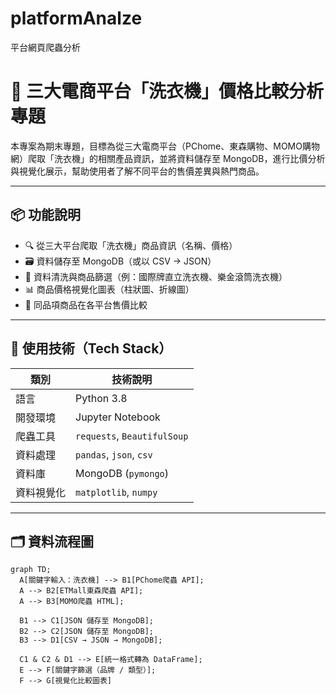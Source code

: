 # platformAnalze
平台網頁爬蟲分析

# 🛒 三大電商平台「洗衣機」價格比較分析專題

本專案為期末專題，目標為從三大電商平台（PChome、東森購物、MOMO購物網）爬取「洗衣機」的相關產品資訊，並將資料儲存至 MongoDB，進行比價分析與視覺化展示，幫助使用者了解不同平台的售價差異與熱門商品。

---

## 📦 功能說明

- 🔍 從三大平台爬取「洗衣機」商品資訊（名稱、價格）
- 🗃️ 資料儲存至 MongoDB（或以 CSV → JSON）
- 🧾 資料清洗與商品篩選（例：國際牌直立洗衣機、樂金滾筒洗衣機）
- 📊 商品價格視覺化圖表（柱狀圖、折線圖）
- 🔁 同品項商品在各平台售價比較

---

## 🧰 使用技術（Tech Stack）

| 類別        | 技術說明                     |
|-------------|------------------------------|
| 語言        | Python 3.8                   |
| 開發環境    | Jupyter Notebook             |
| 爬蟲工具    | `requests`, `BeautifulSoup` |
| 資料處理    | `pandas`, `json`, `csv`     |
| 資料庫      | MongoDB (`pymongo`)          |
| 資料視覺化  | `matplotlib`, `numpy`        |

---

## 🗂️ 資料流程圖

```mermaid
graph TD;
  A[關鍵字輸入：洗衣機] --> B1[PChome爬蟲 API];
  A --> B2[ETMall東森爬蟲 API];
  A --> B3[MOMO爬蟲 HTML];

  B1 --> C1[JSON 儲存至 MongoDB];
  B2 --> C2[JSON 儲存至 MongoDB];
  B3 --> D1[CSV → JSON → MongoDB];

  C1 & C2 & D1 --> E[統一格式轉為 DataFrame];
  E --> F[關鍵字篩選（品牌 / 類型）];
  F --> G[視覺化比較圖表]
